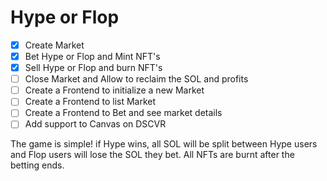 # Hype or Flop

- [x] Create Market
- [x] Bet Hype or Flop and Mint NFT's
- [x] Sell Hype or Flop and burn NFT's
- [ ] Close Market and Allow to reclaim the SOL and profits
- [ ] Create a Frontend to initialize a new Market
- [ ] Create a Frontend to list Market
- [ ] Create a Frontend to Bet and see market details
- [ ] Add support to Canvas on DSCVR

The game is simple! if Hype wins, all SOL will be split between Hype users and Flop users will lose the SOL they bet. All NFTs are burnt after the betting ends.
